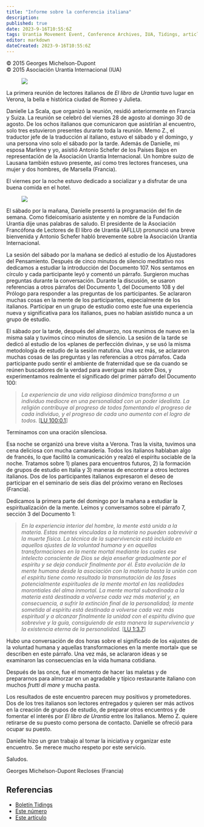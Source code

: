 ```yaml
---
title: "Informe sobre la conferencia italiana"
description: 
published: true
date: 2023-9-16T10:55:6Z
tags: Urantia Movement Event, Conference Archives, IUA, Tidings, article
editor: markdown
dateCreated: 2023-9-16T10:55:6Z
---
```


<p class="v-card v-sheet theme--light gray lighten-3 px-2">© 2015 Georges Michelson-Dupont<br>© 2015 Asociación Urantia Internacional (IUA)</p>


<figure id="Figure_1" class="image urantiapedia image-style-align-left">
<img src="/image/article/IUA_Tidings/Georges_Michelson_Dupont_300.jpg">
</figure>

La primera reunión de lectores italianos de _El libro de Urantia_ tuvo lugar en Verona, la bella e histórica ciudad de Romeo y Julieta.

Danielle La Scala, que organizó la reunión, residió anteriormente en Francia y Suiza. La reunión se celebró del viernes 28 de agosto al domingo 30 de agosto. De los ochos italianos que comunicaron que asistirían al encuentro, solo tres estuvieron presentes durante toda la reunión. Memo Z., el traductor jefe de la traducción al italiano, estuvo el sábado y el domingo, y una persona vino solo el sábado por la tarde. Además de Danielle, mi esposa Marlène y yo, asistió Antonio Schefer de los Países Bajos en representación de la Asociación Urantia Internacional. Un hombre suizo de Lausana también estuvo presente, así como tres lectores franceses, una mujer y dos hombres, de Marsella (Francia).

El viernes por la noche estuvo dedicado a socializar y a disfrutar de una buena comida en el hotel.

<figure id="Figure_2" class="image urantiapedia image-style-align-right">
<img src="/image/article/IUA_Tidings/Italian-Meeting-Danielle-La-Scala-223x400.jpg">
</figure>

El sábado por la mañana, Danielle presentó la programación del fin de semana. Como fideicomisario asistente y en nombre de la Fundación Urantia dije unas palabras de saludo. El presidente de la Asociación Francófona de Lectores de El libro de Urantia (AFLLU) pronunció una breve bienvenida y Antonio Schefer habló brevemente sobre la Asociación Urantia Internacional.

La sesión del sábado por la mañana se dedicó al estudio de los Ajustadores del Pensamiento. Después de cinco minutos de silencio meditativo nos dedicamos a estudiar la introducción del Documento 107. Nos sentamos en círculo y cada participante leyó y comentó un párrafo. Surgieron muchas preguntas durante la conversación. Durante la discusión, se usaron referencias a otros párrafos del Documento 1, del Documento 108 y del Prólogo para responder a las preguntas de los participantes. Se aclararon muchas cosas en la mente de los participantes, especialmente de los italianos. Participar en un grupo de estudio como este fue una experiencia nueva y significativa para los italianos, pues no habían asistido nunca a un grupo de estudio.

El sábado por la tarde, después del almuerzo, nos reunimos de nuevo en la misma sala y tuvimos cinco minutos de silencio. La sesión de la tarde se dedicó al estudio de los «planes de perfección divina», y se usó la misma metodología de estudio de la sesión matutina. Una vez más, se aclararon muchas cosas de las preguntas y las referencias a otros párrafos. Cada participante pudo sentir el ambiente de fraternidad que se da cuando se reúnen buscadores de la verdad para averiguar más sobre Dios, y experimentamos realmente el significado del primer párrafo del Documento 100:
<br style="clear:both;"/>

> _La experiencia de una vida religiosa dinámica transforma a un individuo mediocre en una personalidad con un poder idealista. La religión contribuye al progreso de todos fomentando el progreso de cada individuo, y el progreso de cada uno aumenta con el logro de todos._ <a id="a57_285"></a>[[LU 100:0.1](/es/The_Urantia_Book/100#p0_1)]

Terminamos con una oración silenciosa.

Esa noche se organizó una breve visita a Verona. Tras la visita, tuvimos una cena deliciosa con mucha camaradería. Todos los italianos hablaban algo de francés, lo que facilitó la comunicación y realzó el espíritu sociable de la noche. Tratamos sobre 1) planes para encuentros futuros, 2) la formación de grupos de estudio en Italia y 3) maneras de encontrar a otros lectores italianos. Dos de los participantes italianos expresaron el deseo de participar en el seminario de seis días del próximo verano en Recloses (Francia).

Dedicamos la primera parte del domingo por la mañana a estudiar la espiritualización de la mente. Leímos y conversamos sobre el párrafo 7, sección 3 del Documento 1:

> _En la experiencia interior del hombre, la mente está unida a la materia. Estas mentes vinculadas a la materia no pueden sobrevivir a la muerte física. La técnica de la supervivencia está incluida en aquellos ajustes de la voluntad humana y en aquellas transformaciones en la mente mortal mediante los cuales ese intelecto consciente de Dios se deja enseñar gradualmente por el espíritu y se deja conducir finalmente por él. Esta evolución de la mente humana desde la asociación con la materia hasta la unión con el espíritu tiene como resultado la transmutación de las fases potencialmente espirituales de la mente mortal en las realidades morontiales del alma inmortal. La mente mortal subordinada a la materia está destinada a volverse cada vez más material y, en consecuencia, a sufrir la extinción final de la personalidad; la mente sometida al espíritu está destinada a volverse cada vez más espiritual y a alcanzar finalmente la unidad con el espíritu divino que sobrevive y la guía, consiguiendo de esta manera la supervivencia y la existencia eterna de la personalidad._ <a id="a65_901"></a>[[LU 1:3.7](/es/The_Urantia_Book/1#p3_7)]

Hubo una conversación de dos horas sobre el significado de los «ajustes de la voluntad humana y aquellas transformaciones en la mente mortal» que se describen en este párrafo. Una vez más, se aclararon ideas y se examinaron las consecuencias en la vida humana cotidiana.

Después de las once, fue el momento de hacer las maletas y de prepararnos para almorzar en un agradable y típico restaurante italiano con muchos _frutti di mare_ y mucha pasta.

Los resultados de este encuentro parecen muy positivos y prometedores. Dos de los tres italianos son lectores entregados y quieren ser más activos en la creación de grupos de estudio, de preparar otros encuentros y de fomentar el interés por _El libro de Urantia_ entre los italianos. Memo Z. quiere retirarse de su puesto como persona de contacto. Danielle se ofreció para ocupar su puesto.

Danielle hizo un gran trabajo al tomar la iniciativa y organizar este encuentro. Se merece mucho respeto por este servicio.

Saludos.

Georges Michelson-Dupont
Recloses (Francia)

## Referencias

- [Boletín Tidings](https://urantia-association.org/acerca-del-boletin-tidings/?lang=es)
- [Este número](https://urantia-association.org/newsletter/tidings-octubre-2015/?lang=es)
- [Este artículo](https://urantia-association.org/informe-sobre-la-conferencia-italiana/?lang=es)

